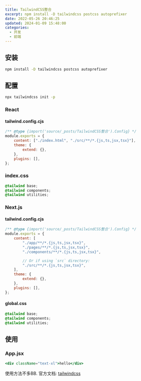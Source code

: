 ```yaml
---
title: TailwindCSS整合
excerpt: npm install -D tailwindcss postcss autoprefixer
date: 2022-05-26 20:46:25
updated: 2024-01-09 15:48:00
categories: 
  - 开发
  - 前端
---
```


## 安装

```bash
npm install -D tailwindcss postcss autoprefixer
```

## 配置

```bash
npx tailwindcss init -p
```

### React

#### tailwind.config.cjs

```js
/** @type {import('source/_posts/TailwindCSS整合').Config} */
module.exports = {
    content: ["./index.html", "./src/**/*.{js,ts,jsx,tsx}"],
    theme: {
        extend: {},
    },
    plugins: [],
};
```

### index.css

```css
@tailwind base;
@tailwind components;
@tailwind utilities;
```

### Next.js

#### tailwind.config.cjs

```js
/** @type {import('source/_posts/TailwindCSS整合').Config} */
module.exports = {
    content: [
        "./app/**/*.{js,ts,jsx,tsx}",
        "./pages/**/*.{js,ts,jsx,tsx}",
        "./components/**/*.{js,ts,jsx,tsx}",

        // Or if using `src` directory:
        "./src/**/*.{js,ts,jsx,tsx}",
    ],
    theme: {
        extend: {},
    },
    plugins: [],
};
```

#### global.css

```css
@tailwind base;
@tailwind components;
@tailwind utilities;
```

## 使用

### App.jsx

```jsx
<div className="text-xl">hello</div>
```

使用方法不多BB. 官方文档: [tailwindcss](https://tailwindcss.com/docs/installation)
